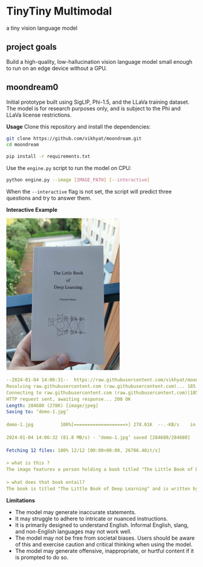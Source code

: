 # TinyTiny Multimodal

a tiny vision language model

## project goals

Build a high-quality, low-hallucination vision language model small enough to
run on an edge device without a GPU.

## moondream0

Initial prototype built using SigLIP, Phi-1.5, and the LLaVa training dataset.
The model is for research purposes only, and is subject to the Phi and LLaVa
license restrictions.

 **Usage**
Clone this repository and install the dependencies:

```bash 
git clone https://github.com/vikhyat/moondream.git
cd moondream 
```

```bash
pip install -r requirements.txt
```

Use the `engine.py` script to run the model on CPU:

```bash
python engine.py --image [IMAGE_PATH] [--interactive]
```

When the `--interactive` flag is not set, the script will predict three questions and try
to answer them.

**Interactive Example**

<img src="assets/demo-1.jpg" width="300">

```yaml
--2024-01-04 14:06:31--  https://raw.githubusercontent.com/vikhyat/moondream/main/assets/demo-1.jpg
Resolving raw.githubusercontent.com (raw.githubusercontent.com)... 185.199.109.133, 185.199.108.133, 185.199.110.133, ...
Connecting to raw.githubusercontent.com (raw.githubusercontent.com)|185.199.109.133|:443... connected.
HTTP request sent, awaiting response... 200 OK
Length: 284680 (278K) [image/jpeg]
Saving to: ‘demo-1.jpg’

demo-1.jpg          100%[===================>] 278.01K  --.-KB/s    in 0.003s  

2024-01-04 14:06:32 (81.8 MB/s) - ‘demo-1.jpg’ saved [284680/284680]

Fetching 12 files: 100% 12/12 [00:00<00:00, 26786.40it/s]

> what is this ?
The image features a person holding a book titled "The Little Book of Deep Learning" on a balcony. The balcony is located outside, with a view of a building in the background. The person appears to be enjoying the outdoor setting while reading the book.

> what does that book entail?
The book is titled "The Little Book of Deep Learning" and is written by French author Franco Florits. It is a comprehensive guide to deep learning, covering various aspects and techniques of machine learning and artificial intelligence. The book is designed to be accessible to both beginners and experienced professionals, providing practical insights and examples to help readers understand and apply deep learning concepts in their work.
```

**Limitations**

* The model may generate inaccurate statements.
* It may struggle to adhere to intricate or nuanced instructions.
* It is primarily designed to understand English. Informal English, slang, and
  non-English languages may not work well.
* The model may not be free from societal biases. Users should be aware of this
  and exercise caution and critical thinking when using the model.
* The model may generate offensive, inappropriate, or hurtful content if it is
  prompted to do so.
